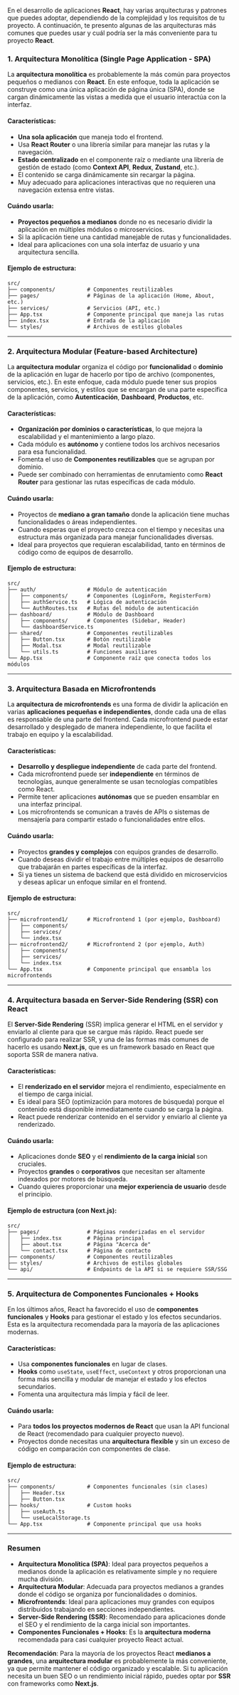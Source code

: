 En el desarrollo de aplicaciones **React**, hay varias arquitecturas y patrones que puedes adoptar, dependiendo de la complejidad y los requisitos de tu proyecto. A continuación, te presento algunas de las arquitecturas más comunes que puedes usar y cuál podría ser la más conveniente para tu proyecto **React**.

### 1. **Arquitectura Monolítica (Single Page Application - SPA)**

La **arquitectura monolítica** es probablemente la más común para proyectos pequeños o medianos con **React**. En este enfoque, toda la aplicación se construye como una única aplicación de página única (SPA), donde se cargan dinámicamente las vistas a medida que el usuario interactúa con la interfaz.

#### Características:
- **Una sola aplicación** que maneja todo el frontend.
- Usa **React Router** o una librería similar para manejar las rutas y la navegación.
- **Estado centralizado** en el componente raíz o mediante una librería de gestión de estado (como **Context API**, **Redux**, **Zustand**, etc.).
- El contenido se carga dinámicamente sin recargar la página.
- Muy adecuado para aplicaciones interactivas que no requieren una navegación extensa entre vistas.

#### Cuándo usarla:
- **Proyectos pequeños a medianos** donde no es necesario dividir la aplicación en múltiples módulos o microservicios.
- Si la aplicación tiene una cantidad manejable de rutas y funcionalidades.
- Ideal para aplicaciones con una sola interfaz de usuario y una arquitectura sencilla.

#### Ejemplo de estructura:
```
src/
├── components/          # Componentes reutilizables
├── pages/               # Páginas de la aplicación (Home, About, etc.)
├── services/            # Servicios (API, etc.)
├── App.tsx              # Componente principal que maneja las rutas
├── index.tsx            # Entrada de la aplicación
└── styles/              # Archivos de estilos globales
```

---

### 2. **Arquitectura Modular (Feature-based Architecture)**

La **arquitectura modular** organiza el código por **funcionalidad** o **dominio** de la aplicación en lugar de hacerlo por tipo de archivo (componentes, servicios, etc.). En este enfoque, cada módulo puede tener sus propios componentes, servicios, y estilos que se encargan de una parte específica de la aplicación, como **Autenticación**, **Dashboard**, **Productos**, etc.

#### Características:
- **Organización por dominios o características**, lo que mejora la escalabilidad y el mantenimiento a largo plazo.
- Cada módulo es **autónomo** y contiene todos los archivos necesarios para esa funcionalidad.
- Fomenta el uso de **Componentes reutilizables** que se agrupan por dominio.
- Puede ser combinado con herramientas de enrutamiento como **React Router** para gestionar las rutas específicas de cada módulo.

#### Cuándo usarla:
- Proyectos de **mediano a gran tamaño** donde la aplicación tiene muchas funcionalidades o áreas independientes.
- Cuando esperas que el proyecto crezca con el tiempo y necesitas una estructura más organizada para manejar funcionalidades diversas.
- Ideal para proyectos que requieran escalabilidad, tanto en términos de código como de equipos de desarrollo.

#### Ejemplo de estructura:
```
src/
├── auth/                # Módulo de autenticación
│   ├── components/      # Componentes (LoginForm, RegisterForm)
│   ├── authService.ts   # Lógica de autenticación
│   └── AuthRoutes.tsx   # Rutas del módulo de autenticación
├── dashboard/           # Módulo de Dashboard
│   ├── components/      # Componentes (Sidebar, Header)
│   └── dashboardService.ts
├── shared/              # Componentes reutilizables
│   ├── Button.tsx       # Botón reutilizable
│   ├── Modal.tsx        # Modal reutilizable
│   └── utils.ts         # Funciones auxiliares
└── App.tsx              # Componente raíz que conecta todos los módulos
```

---

### 3. **Arquitectura Basada en Microfrontends**

La **arquitectura de microfrontends** es una forma de dividir la aplicación en varias **aplicaciones pequeñas e independientes**, donde cada una de ellas es responsable de una parte del frontend. Cada microfrontend puede estar desarrollado y desplegado de manera independiente, lo que facilita el trabajo en equipo y la escalabilidad. 

#### Características:
- **Desarrollo y despliegue independiente** de cada parte del frontend.
- Cada microfrontend puede ser **independiente** en términos de tecnologías, aunque generalmente se usan tecnologías compatibles como React.
- Permite tener aplicaciones **autónomas** que se pueden ensamblar en una interfaz principal.
- Los microfrontends se comunican a través de APIs o sistemas de mensajería para compartir estado o funcionalidades entre ellos.

#### Cuándo usarla:
- Proyectos **grandes y complejos** con equipos grandes de desarrollo.
- Cuando deseas dividir el trabajo entre múltiples equipos de desarrollo que trabajarán en partes específicas de la interfaz.
- Si ya tienes un sistema de backend que está dividido en microservicios y deseas aplicar un enfoque similar en el frontend.
  
#### Ejemplo de estructura:
```
src/
├── microfrontend1/      # Microfrontend 1 (por ejemplo, Dashboard)
│   ├── components/
│   ├── services/
│   └── index.tsx
├── microfrontend2/      # Microfrontend 2 (por ejemplo, Auth)
│   ├── components/
│   ├── services/
│   └── index.tsx
└── App.tsx              # Componente principal que ensambla los microfrontends
```

---

### 4. **Arquitectura basada en Server-Side Rendering (SSR) con React**

El **Server-Side Rendering** (SSR) implica generar el HTML en el servidor y enviarlo al cliente para que se cargue más rápido. React puede ser configurado para realizar SSR, y una de las formas más comunes de hacerlo es usando **Next.js**, que es un framework basado en React que soporta SSR de manera nativa.

#### Características:
- El **renderizado en el servidor** mejora el rendimiento, especialmente en el tiempo de carga inicial.
- Es ideal para SEO (optimización para motores de búsqueda) porque el contenido está disponible inmediatamente cuando se carga la página.
- React puede renderizar contenido en el servidor y enviarlo al cliente ya renderizado.

#### Cuándo usarla:
- Aplicaciones donde **SEO** y el **rendimiento de la carga inicial** son cruciales.
- Proyectos **grandes** o **corporativos** que necesitan ser altamente indexados por motores de búsqueda.
- Cuando quieres proporcionar una **mejor experiencia de usuario** desde el principio.

#### Ejemplo de estructura (con **Next.js**):
```
src/
├── pages/               # Páginas renderizadas en el servidor
│   ├── index.tsx        # Página principal
│   ├── about.tsx        # Página "Acerca de"
│   └── contact.tsx      # Página de contacto
├── components/          # Componentes reutilizables
├── styles/              # Archivos de estilos globales
└── api/                 # Endpoints de la API si se requiere SSR/SSG
```

---

### 5. **Arquitectura de Componentes Funcionales + Hooks**

En los últimos años, React ha favorecido el uso de **componentes funcionales** y **Hooks** para gestionar el estado y los efectos secundarios. Esta es la arquitectura recomendada para la mayoría de las aplicaciones modernas.

#### Características:
- Usa **componentes funcionales** en lugar de clases.
- **Hooks** como `useState`, `useEffect`, `useContext` y otros proporcionan una forma más sencilla y modular de manejar el estado y los efectos secundarios.
- Fomenta una arquitectura más limpia y fácil de leer.

#### Cuándo usarla:
- Para **todos los proyectos modernos de React** que usan la API funcional de React (recomendado para cualquier proyecto nuevo).
- Proyectos donde necesitas una **arquitectura flexible** y sin un exceso de código en comparación con componentes de clase.

#### Ejemplo de estructura:
```
src/
├── components/          # Componentes funcionales (sin clases)
│   ├── Header.tsx
│   ├── Button.tsx
├── hooks/               # Custom hooks
│   ├── useAuth.ts
│   └── useLocalStorage.ts
└── App.tsx              # Componente principal que usa hooks
```

---

### **Resumen**

- **Arquitectura Monolítica (SPA)**: Ideal para proyectos pequeños a medianos donde la aplicación es relativamente simple y no requiere mucha división.
- **Arquitectura Modular**: Adecuada para proyectos medianos a grandes donde el código se organiza por funcionalidades o dominios.
- **Microfrontends**: Ideal para aplicaciones muy grandes con equipos distribuidos trabajando en secciones independientes.
- **Server-Side Rendering (SSR)**: Recomendado para aplicaciones donde el SEO y el rendimiento de la carga inicial son importantes.
- **Componentes Funcionales + Hooks**: Es la **arquitectura moderna** recomendada para casi cualquier proyecto React actual.

**Recomendación**: Para la mayoría de los proyectos React **medianos a grandes**, una **arquitectura modular** es probablemente la más conveniente, ya que permite mantener el código organizado y escalable. Si tu aplicación necesita un buen SEO o un rendimiento inicial rápido, puedes optar por **SSR** con frameworks como **Next.js**.

